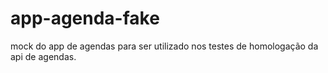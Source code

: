 # app-agenda-fake
mock do app de agendas para ser utilizado nos testes de homologação da api de agendas.
